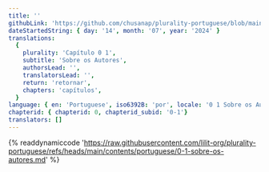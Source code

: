 ```yaml
---
title: ''
githubLink: 'https://github.com/chusanap/plurality-portuguese/blob/main/contents/portuguese/0-1-sobre-os-autores.md'
dateStartedString: { day: '14', month: '07', year: '2024' }
translations:
  {
    plurality: 'Capítulo 0 1',
    subtitle: 'Sobre os Autores',
    authorsLead: '',
    translatorsLead: '',
    return: 'retornar',
    chapters: 'capítulos',
  }
language: { en: 'Portuguese', iso6392B: 'por', locale: '0 1 Sobre os Autores' }
chapterid: { chapterid: 0, chapterid_subid: '0-1'}
translators: []
---
```

{% readdynamiccode 'https://raw.githubusercontent.com/lilit-org/plurality-portuguese/refs/heads/main/contents/portuguese/0-1-sobre-os-autores.md' %} 

